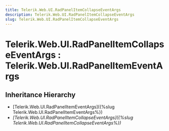 ```yaml
---
title: Telerik.Web.UI.RadPanelItemCollapseEventArgs
description: Telerik.Web.UI.RadPanelItemCollapseEventArgs
slug: Telerik.Web.UI.RadPanelItemCollapseEventArgs
---
```


# Telerik.Web.UI.RadPanelItemCollapseEventArgs : Telerik.Web.UI.RadPanelItemEventArgs

## Inheritance Hierarchy

* [Telerik.Web.UI.RadPanelItemEventArgs]({%slug Telerik.Web.UI.RadPanelItemEventArgs%})
* *[Telerik.Web.UI.RadPanelItemCollapseEventArgs]({%slug Telerik.Web.UI.RadPanelItemCollapseEventArgs%})*


